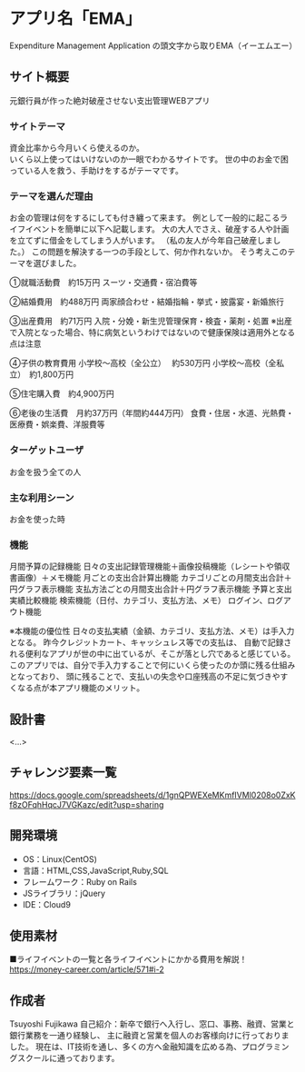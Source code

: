 # アプリ名「EMA」  
Expenditure Management Application の頭文字から取りEMA（イーエムエー）

## サイト概要
元銀行員が作った絶対破産させない支出管理WEBアプリ

### サイトテーマ
資金比率から今月いくら使えるのか。  
いくら以上使ってはいけないのか一眼でわかるサイトです。
世の中のお金で困っている人を救う、手助けをするがテーマです。

### テーマを選んだ理由
お金の管理は何をするにしても付き纏って来ます。
例として一般的に起こるライフイベントを簡単に以下へ記載します。
大の大人でさえ、破産する人や計画を立てずに借金をしてしまう人がいます。
（私の友人が今年自己破産しました。）
この問題を解決する一つの手段として、何か作れないか。
そう考えこのテーマを選びました。

①就職活動費　約15万円
スーツ・交通費・宿泊費等

②結婚費用　約488万円
両家顔合わせ・結婚指輪・挙式・披露宴・新婚旅行

③出産費用　約71万円
入院・分娩・新生児管理保育・検査・薬剤・処置
※出産で入院となった場合、特に病気というわけではないので健康保険は適用外となる点は注意

④子供の教育費用
小学校〜高校（全公立）　  約530万円
小学校〜高校（全私立）　約1,800万円

⑤住宅購入費　約4,900万円

⑥老後の生活費　月約37万円（年間約444万円）
食費・住居・水道、光熱費・医療費・娯楽費、洋服費等


### ターゲットユーザ
お金を扱う全ての人

### 主な利用シーン
お金を使った時

### 機能
月間予算の記録機能
日々の支出記録管理機能＋画像投稿機能（レシートや領収書画像）＋メモ機能
月ごとの支出合計算出機能
カテゴリごとの月間支出合計＋円グラフ表示機能
支払方法ごとの月間支出合計＋円グラフ表示機能
予算と支出実績比較機能
検索機能（日付、カテゴリ、支払方法、メモ）
ログイン、ログアウト機能

※本機能の優位性
日々の支払実績（金額、カテゴリ、支払方法、メモ）は手入力となる。
昨今クレジットカート、キャッシュレス等での支払は、
自動で記録される便利なアプリが世の中に出ているが、そこが落とし穴であると感じている。
このアプリでは、自分で手入力することで何にいくら使ったのか頭に残る仕組みとなっており、
頭に残ることで、支払いの失念や口座残高の不足に気づきやすくなる点が本アプリ機能のメリット。


## 設計書
<...>

## チャレンジ要素一覧
https://docs.google.com/spreadsheets/d/1gnQPWEXeMKmfIVMl0208o0ZxKf8zOFqhHqcJ7VGKazc/edit?usp=sharing

## 開発環境
- OS：Linux(CentOS)
- 言語：HTML,CSS,JavaScript,Ruby,SQL
- フレームワーク：Ruby on Rails
- JSライブラリ：jQuery
- IDE：Cloud9

## 使用素材
■ライフイベントの一覧と各ライフイベントにかかる費用を解説！
https://money-career.com/article/571#i-2

## 作成者
Tsuyoshi Fujikawa
自己紹介：新卒で銀行へ入行し、窓口、事務、融資、営業と銀行業務を一通り経験し、
主に融資と営業を個人のお客様向けに行っておりました。
現在は、IT技術を通し、多くの方へ金融知識を広める為、プログラミングスクールに通っております。

